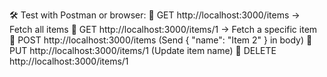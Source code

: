 🛠️ Test with Postman or browser:
🔹 GET http://localhost:3000/items → Fetch all items
🔹 GET http://localhost:3000/items/1 → Fetch a specific item
🔹 POST http://localhost:3000/items (Send { "name": "Item 2" } in body)
🔹 PUT http://localhost:3000/items/1 (Update item name)
🔹 DELETE http://localhost:3000/items/1
